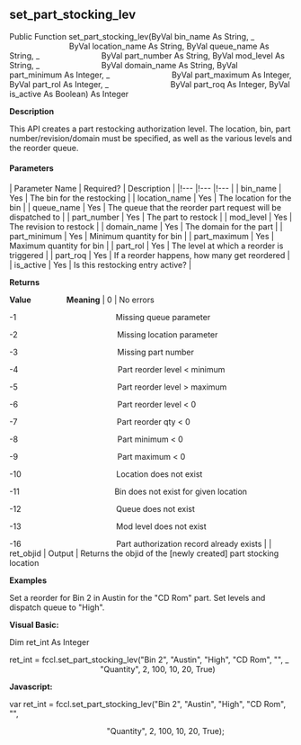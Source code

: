 set_part_stocking_lev
-----------------------

Public Function set_part_stocking_lev(ByVal bin_name As String, _
                           ByVal location_name As String, ByVal queue_name As String, _
                           ByVal part_number As String, ByVal mod_level As String, _
                           ByVal domain_name As String, ByVal part_minimum As Integer, _
                           ByVal part_maximum As Integer, ByVal part_rol As Integer, _
                           ByVal part_roq As Integer, ByVal is_active As Boolean) As Integer

**Description**

This API creates a part restocking authorization level. The location, bin, part number/revision/domain must be specified, as well as the various levels and the reorder queue.

#### Parameters

| Parameter Name | Required? | Description |
|!--- |!--- |!--- |
| bin_name | Yes | The bin for the restocking |
| location_name | Yes | The location for the bin |
| queue_name | Yes | The queue that the reorder part request will be dispatched to |
| part_number | Yes | The part to restock |
| mod_level | Yes | The revision to restock |
| domain_name | Yes | The domain for the part |
| part_minimum | Yes | Minimum quantity for bin |
| part_maximum | Yes | Maximum quantity for bin |
| part_rol | Yes | The level at which a reorder is triggered |
| part_roq | Yes | If a reorder happens, how many get reordered |
| is_active | Yes | Is this restocking entry active? |

**Returns**

**Value**                **Meaning** | 0 | No errors

-1                                             Missing queue parameter

-2                                             Missing location parameter

-3                                             Missing part number

-4                                             Part reorder level < minimum

-5                                             Part reorder level > maximum

-6                                             Part reorder level < 0

-7                                             Part reorder qty < 0

-8                                             Part minimum < 0

-9                                             Part maximum < 0

-10                                           Location does not exist

-11                                           Bin does not exist for given location

-12                                           Queue does not exist

-13                                           Mod level does not exist

-16                                           Part authorization record already exists |
| ret_objid | Output | Returns the objid of the \[newly created\] part stocking location

**Examples**

 Set a reorder for Bin 2 in Austin for the "CD Rom" part. Set levels and dispatch queue to "High".

**Visual Basic:**

Dim ret_int As Integer

ret_int = fccl.set_part_stocking_lev("Bin 2", "Austin", "High", "CD Rom", "", _
                                         "Quantity", 2, 100, 10, 20, True)

**Javascript:**

var ret_int = fccl.set_part_stocking_lev("Bin 2", "Austin", "High", "CD Rom", "",

                                            "Quantity", 2, 100, 10, 20, True);